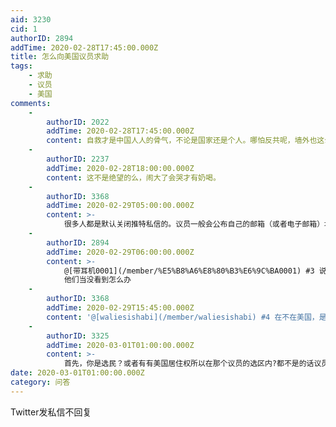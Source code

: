 ```yaml
---
aid: 3230
cid: 1
authorID: 2894
addTime: 2020-02-28T17:45:00.000Z
title: 怎么向美国议员求助
tags:
    - 求助
    - 议员
    - 美国
comments:
    -
        authorID: 2022
        addTime: 2020-02-28T17:45:00.000Z
        content: 自救才是中国人人的骨气，不论是国家还是个人。哪怕反共呢，墙外也这么多中国的人呢，你一张嘴抬手就是想着求助美国人，也是绝了。
    -
        authorID: 2237
        addTime: 2020-02-28T18:00:00.000Z
        content: 这不是绝望的么，闹大了会哭才有奶喝。
    -
        authorID: 3368
        addTime: 2020-02-29T05:00:00.000Z
        content: >-
            很多人都是默认关闭推特私信的。议员一般会公布自己的邮箱（或者电子邮箱）地址，写信去问是个比较好的方式。一般也是会有自己的联系电话的，可以打过去，都是秘书接就是了。议员主要关注的是自己选区的事务，如果你的事情不是什么大事，找本地county议员吧，国会议员甚至参议员管辖范围很大，人家不见得有时间联系你。
    -
        authorID: 2894
        addTime: 2020-02-29T06:00:00.000Z
        content: >-
            @[带耳机0001](/member/%E5%B8%A6%E8%80%B3%E6%9C%BA0001) #3 说的很惨
            他们当没看到怎么办
    -
        authorID: 3368
        addTime: 2020-02-29T15:45:00.000Z
        content: '@[waliesishabi](/member/waliesishabi) #4 在不在美国，是不是美国人和对方会不会回复你关系很大。'
    -
        authorID: 3325
        addTime: 2020-03-01T01:00:00.000Z
        content: >-
            首先，你是选民？或者有有美国居住权所以在那个议员的选区内?都不是的话议员没责任回你。其次，各种通讯方式的重要性不一样，电话一般最高，写信第二，电子邮件末位。社交账号私信的重要性就是零。
date: 2020-03-01T01:00:00.000Z
category: 问答
---
```


Twitter发私信不回复
